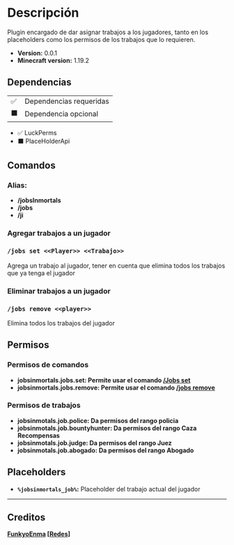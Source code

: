 # Descripción

Plugin encargado de dar asignar trabajos a los jugadores, tanto
en los placeholders como los permisos de los trabajos que
lo requieren.

- **Version:** 0.0.1
- **Minecraft version:** 1.19.2

## Dependencias
|   |                         |
|---|-------------------------|
| ✅ | Dependencias requeridas |
| ⬛ | Dependencia opcional    |

- ✅ LuckPerms
- ⬛ PlaceHolderApi

## Comandos

### Alias:

- **/jobsInmortals**
- **/jobs**
- **/ji**

### Agregar trabajos a un jugador
### `/jobs set <<Player>> <<Trabajo>>`

Agrega un trabajo al jugador, tener en cuenta que elimina 
todos los trabajos que ya tenga el jugador

### Eliminar trabajos a un jugador
### `/jobs remove <<player>>`

Elimina todos los trabajos del jugador

## Permisos

### Permisos de comandos
- **jobsinmortals.jobs.set: Permite usar el comando [/Jobs set](#agregar-trabajos-a-un-jugador)**
- **jobsinmortals.jobs.remove: Permite usar el comando [/jobs remove](#eliminar-trabajos-a-un-jugador)**

### Permisos de trabajos
- **jobsinmotals.job.police: Da permisos del rango policia**
- **jobsinmotals.job.bountyhunter: Da permisos del rango Caza Recompensas**
- **jobsinmotals.job.judge: Da permisos del rango Juez**
- **jobsinmotals.job.abogado: Da permisos del rango Abogado**

## Placeholders

- **`%jobsinmortals_job%`:** Placeholder del trabajo actual del jugador

----

## Creditos
**[FunkyoEnma](https://github.com/FunkyoEnma) [[Redes](linktr.ee/FunkyoEnma)]**